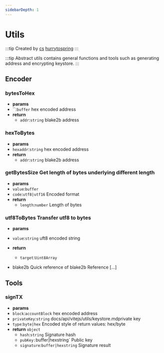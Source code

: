 ```yaml
---
sidebarDepth: 1
---
```

# Utils

:::tip Created by
[cs](https://github.com/lovelycs)
[hurrytospring](https://github.com/hurrytospring)
:::

:::tip Abstract
utils contains general functions and tools such as generating address and encrypting keystore.
:::

## Encoder   

### bytesToHex 
-  **params**
  - ``:`buffer` hex encoded address
- **return**
  - `addr`:`string` blake2b address   
  
### hexToBytes
-  **params**
  - `hexaddr`:`string` hex encoded address
- **return**
  - `addr`:`string` blake2b address

### getBytesSize Get length of bytes underlying different length   
-  **params**
  - `value`:`buffer`
  - `code`:`utf8|utf16` Encoded format
- **return**
  - `length`:`number` Length of bytes
  
### utf8ToBytes  Transfer utf8 to bytes
-  **params**
  - `value`:`string` uft8 encoded string
- **return**
  - `target`:`Uint8Array` 
  
- blake2b Quick reference of blake2b Reference [...]

## Tools
### signTX
-  **params**
  - `block`:`accountBlock` hex encoded address
  - `privateKey`:`string` docs/api/vitejs/utils/keystore.mdprivate key
  - `type`:`byte|hex` Encoded style of return values: hex/byte
- **return**
 `object`
    - `hash`:`string` Signature hash
    - `pubKey:`buffer|hexstring` Public key
    - `signature`:`buffer|hexstring` Signature result
